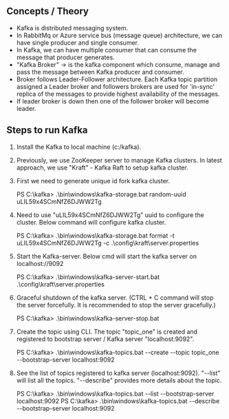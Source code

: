 ## Concepts / Theory

- Kafka is distributed messaging system. 
- In RabbitMq or Azure service bus (message queue) architecture, we can have single producer 
and single consumer.
- In Kafka, we can have multiple consumer that can consume the message that producer generates.
- "Kafka Broker" -> is the kafka component which consume, manage and pass the message between 
Kafka producer and consumer. 
- Broker follows Leader-Follower architecture. Each Kafka topic partition assigned a Leader
broker and followers brokers are used for 'in-sync' replica of the messages to provide highest availability of the messages. 
- If leader broker is down then one of the follower broker will become leader.

## Steps to run Kafka

1. Install the Kafka to local machine (c:/kafka).
2. Previously, we use ZooKeeper server to manage Kafka clusters. In latest approach, we use "Kraft" - Kafka Raft to setup kafka cluster. 
3. First we need to generate unique id fork kafka cluster. 

   PS C:\kafka> .\bin\windows\kafka-storage.bat random-uuid
   uLIL59x4SCmNfZ6DJWW2Tg

4. Need to use "uLIL59x4SCmNfZ6DJWW2Tg" uuid to configure the cluster. Below command will configure kafka cluster.

   PS C:\kafka> .\bin\windows\kafka-storage.bat format -t uLIL59x4SCmNfZ6DJWW2Tg -c .\config\kraft\server.properties

5. Start the Kafka-server. Below cmd will start the kafka server on localhost://9092 

   PS C:\kafka> .\bin\windows\kafka-server-start.bat .\config\kraft\server.properties

6. Graceful shutdown of the kafka server. (CTRL + C command will stop the server forcefully. It is recommended to stop the server gracefully.)

   PS C:\kafka> .\bin\windows\kafka-server-stop.bat

7. Create the topic using CLI. The topic "topic_one" is created and registered to bootstrap server / Kafka server "localhost:9092".

   PS C:\kafka>  .\bin\windows\kafka-topics.bat --create --topic topic_one --bootstrap-server localhost:9092

8. See the list of topics registered to kafka server (localhost:9092). "--list" will list all the topics. "--describe" provides more details about the topic.

   PS C:\kafka> .\bin\windows\kafka-topics.bat --list --bootstrap-server localhost:9092
   PS C:\kafka> .\bin\windows\kafka-topics.bat --describe --bootstrap-server localhost:9092
